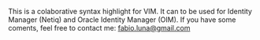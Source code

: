 This is a colaborative syntax highlight for VIM.
It can to be used for Identity Manager (Netiq) and Oracle Identity Manager (OIM). 
If you have some coments, feel free to contact me: fabio.luna@gmail.com